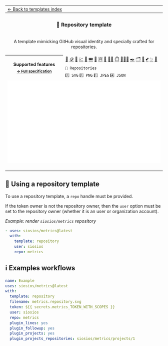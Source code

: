 <!--header-->
<table>
  <tr><td colspan="2"><a href="/README.md#%EF%B8%8F-templates">← Back to templates index</a></td></tr>
  <tr><th colspan="2"><h3>📘 Repository template</h3></th></tr>
  <tr><td colspan="2" align="center"><p>A template mimicking GitHub visual identity and specially crafted for repositories.</p>
</td></tr>
  <tr>
    <th rowspan="3">Supported features<br><sub><a href="metadata.yml">→ Full specification</a></sub></th>
    <td><a href="/source/plugins/activity/README.md" title="📰 Recent activity">📰</a> <a href="/source/plugins/crypto/README.md" title="🪙 Crypto">🪙</a> <a href="/source/plugins/screenshot/README.md" title="📸 Website screenshot">📸</a> <a href="/source/plugins/stock/README.md" title="💹 Stock prices">💹</a> <a href="/source/plugins/contributors/README.md" title="🏅 Repository contributors">🏅</a> <a href="/source/plugins/followup/README.md" title="🎟️ Follow-up of issues and pull requests">🎟️</a> <a href="/source/plugins/introduction/README.md" title="🙋 Introduction">🙋</a> <a href="/source/plugins/languages/README.md" title="🈷️ Languages activity">🈷️</a> <a href="/source/plugins/licenses/README.md" title="📜 Repository licenses">📜</a> <a href="/source/plugins/lines/README.md" title="👨‍💻 Lines of code changed">👨‍💻</a> <a href="/source/plugins/pagespeed/README.md" title="⏱️ Google PageSpeed">⏱️</a> <a href="/source/plugins/people/README.md" title="🧑‍🤝‍🧑 People">🧑‍🤝‍🧑</a> <a href="/source/plugins/posts/README.md" title="✒️ Recent posts">✒️</a> <a href="/source/plugins/projects/README.md" title="🗂️ GitHub projects">🗂️</a> <a href="/source/plugins/rss/README.md" title="🗼 Rss feed">🗼</a> <a href="/source/plugins/sponsors/README.md" title="💕 GitHub Sponsors">💕</a> <a href="/source/plugins/stargazers/README.md" title="✨ Stargazers">✨</a> <a href="/source/plugins/traffic/README.md" title="🧮 Repositories traffic">🧮</a></td>
  </tr>
  <tr>
    <td><code>📓 Repositories</code></td>
  </tr>
  <tr>
    <td><code>*️⃣ SVG</code> <code>*️⃣ PNG</code> <code>*️⃣ JPEG</code> <code>#️⃣ JSON</code></td>
  </tr>
  <tr>
    <td colspan="2" align="center">
      <img src="https://github.com/siosios/metrics/blob/examples/metrics.repository.svg" alt=""></img>
      <img width="900" height="1" alt="">
    </td>
  </tr>
</table>
<!--/header-->

## 🎎 Using a repository template

To use a repository template, a `repo` handle must be provided.

If the token owner is not the repository owner, then the `user` option must be set to the repository owner (whether it is an user or organization account).

*Example: render `siosios/metrics` repository*
```yml
- uses: siosios/metrics@latest
  with:
    template: repository
    user: siosios
    repo: metrics
```

## ℹ️ Examples workflows

<!--examples-->
```yaml
name: Example
uses: siosios/metrics@latest
with:
  template: repository
  filename: metrics.repository.svg
  token: ${{ secrets.metrics_TOKEN_WITH_SCOPES }}
  user: siosios
  repo: metrics
  plugin_lines: yes
  plugin_followup: yes
  plugin_projects: yes
  plugin_projects_repositories: siosios/metrics/projects/1

```
<!--/examples-->